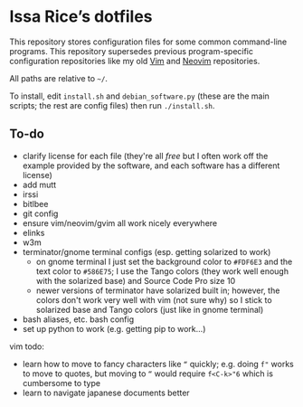 # Issa Rice’s dotfiles

This repository stores configuration files for some common command-line
programs. This repository supersedes previous program-specific
configuration repositories like my old [Vim][vim-repo] and
[Neovim][neovim-repo] repositories.

[vim-repo]: https://github.com/riceissa/vim
[neovim-repo]: https://github.com/riceissa/neovim

All paths are relative to `~/`.

To install, edit `install.sh` and `debian_software.py` (these are the main scripts; the rest are config files) then run `./install.sh`.

## To-do

- clarify license for each file (they're all *free* but I often work off
  the example provided by the software, and each software has a
  different license)
- add mutt
- irssi
- bitlbee
- git config
- ensure vim/neovim/gvim all work nicely everywhere
- elinks
- w3m
- terminator/gnome terminal configs (esp. getting solarized to work)
    - on gnome terminal I just set the background color to `#FDF6E3` and the text color to `#586E75`; I use the Tango colors (they work well enough with the solarized base) and Source Code Pro size 10
    - newer versions of terminator have solarized built in; however, the colors don't work very well with vim (not sure why) so I stick to solarized base and Tango colors (just like in gnome terminal)
- bash aliases, etc. bash config
- set up python to work (e.g. getting pip to work...)

vim todo:

- learn how to move to fancy characters like `“` quickly; e.g. doing `f"` works to move to quotes, but moving to `“` would require `f<C-k>"6` which is cumbersome to type
- learn to navigate japanese documents better
